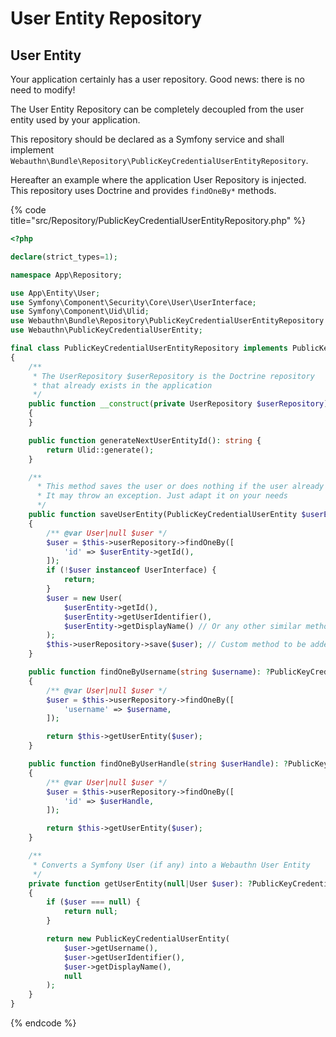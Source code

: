 # User Entity Repository

## User Entity

Your application certainly has a user repository. Good news: there is no need to modify!

The User Entity Repository can be completely decoupled from the user entity used by your application.

This repository should be declared as a Symfony service and shall implement `Webauthn\Bundle\Repository\PublicKeyCredentialUserEntityRepository`.

Hereafter an example where the application User Repository is injected. This repository uses Doctrine and provides `findOneBy*` methods.

{% code title="src/Repository/PublicKeyCredentialUserEntityRepository.php" %}
```php
<?php

declare(strict_types=1);

namespace App\Repository;

use App\Entity\User;
use Symfony\Component\Security\Core\User\UserInterface;
use Symfony\Component\Uid\Ulid;
use Webauthn\Bundle\Repository\PublicKeyCredentialUserEntityRepository as PublicKeyCredentialUserEntityRepositoryInterface;
use Webauthn\PublicKeyCredentialUserEntity;

final class PublicKeyCredentialUserEntityRepository implements PublicKeyCredentialUserEntityRepositoryInterface
{
    /**
     * The UserRepository $userRepository is the Doctrine repository
     * that already exists in the application
     */
    public function __construct(private UserRepository $userRepository)
    {
    }

    public function generateNextUserEntityId(): string {
        return Ulid::generate();
    }

    /**
      * This method saves the user or does nothing if the user already exists.
      * It may throw an exception. Just adapt it on your needs
      */
    public function saveUserEntity(PublicKeyCredentialUserEntity $userEntity): void
    {
        /** @var User|null $user */
        $user = $this->userRepository->findOneBy([
            'id' => $userEntity->getId(),
        ]);
        if (!$user instanceof UserInterface) {
            return;
        }
        $user = new User(
            $userEntity->getId(),
            $userEntity->getUserIdentifier(),
            $userEntity->getDisplayName() // Or any other similar method your entity may have
        );
        $this->userRepository->save($user); // Custom method to be added in your repository
    }

    public function findOneByUsername(string $username): ?PublicKeyCredentialUserEntity
    {
        /** @var User|null $user */
        $user = $this->userRepository->findOneBy([
            'username' => $username,
        ]);

        return $this->getUserEntity($user);
    }

    public function findOneByUserHandle(string $userHandle): ?PublicKeyCredentialUserEntity
    {
        /** @var User|null $user */
        $user = $this->userRepository->findOneBy([
            'id' => $userHandle,
        ]);

        return $this->getUserEntity($user);
    }

    /**
     * Converts a Symfony User (if any) into a Webauthn User Entity
     */
    private function getUserEntity(null|User $user): ?PublicKeyCredentialUserEntity
    {
        if ($user === null) {
            return null;
        }

        return new PublicKeyCredentialUserEntity(
            $user->getUsername(),
            $user->getUserIdentifier(),
            $user->getDisplayName(),
            null
        );
    }
}

```
{% endcode %}
